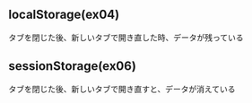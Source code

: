 ## localStorage(ex04)

タブを閉じた後、新しいタブで開き直した時、データが残っている

## sessionStorage(ex06)

タブを閉じた後、新しいタブで開き直すと、データが消えている
